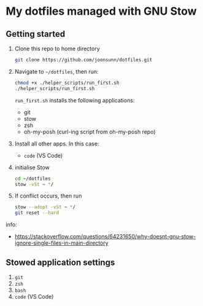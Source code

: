 # My dotfiles managed with GNU Stow

## Getting started

1. Clone this repo to home directory

   ```bash
   git clone https://github.com/joonsunn/dotfiles.git
   ```

2. Navigate to `~/dotfiles`, then run:

   ```bash
   chmod +x ./helper_scripts/run_first.sh
   ./helper_scripts/run_first.sh
   ```

   `run_first.sh` installs the following applications:

   - git
   - stow
   - zsh
   - oh-my-posh (curl-ing script from oh-my-posh repo)

3. Install all other apps. In this case:

   - `code` (VS Code)

4. initialise Stow

   ```bash
   cd ~/dotfiles
   stow -vSt ~ */
   ```

5. If conflict occurs, then run

   ```bash
   stow --adopt -vSt ~ */
   git reset --hard
   ```

info:

- <https://stackoverflow.com/questions/64231650/why-doesnt-gnu-stow-ignore-single-files-in-main-directory>

## Stowed application settings

1. `git`
2. `zsh`
3. `bash`
4. `code` (VS Code)

